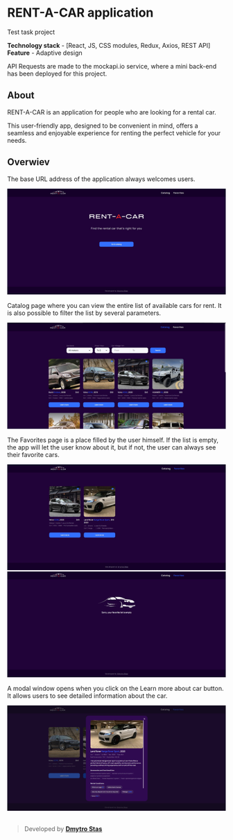 # RENT-A-CAR application

Test task project

**Technology stack** - [React, JS, CSS modules, Redux, Axios, REST API]
**Feature** - Adaptive design

API Requests are made to the mockapi.io service, where a mini back-end has been
deployed for this project.

## About

RENT-A-CAR is an application for people who are looking for a rental car.

This user-friendly app, designed to be convenient in mind, offers a seamless and
enjoyable experience for renting the perfect vehicle for your needs.

## Overwiev

The base URL address of the application always welcomes users.

![Home-page](./assets/Home.jpg)

Catalog page where you can view the entire list of available cars for rent. It
is also possible to filter the list by several parameters.

![Catalog-page](./assets/Catalog.jpg)

The Favorites page is a place filled by the user himself. If the list is empty,
the app will let the user know about it, but if not, the user can always see
their favorite cars.

![Favorite-page](./assets/Favorites.jpg)
![Favorite-page-emptyList](./assets/FavEmpty.jpg)

A modal window opens when you click on the Learn more about car button. It
allows users to see detailed information about the car.

![Edit-modal](./assets/Modal.jpg)

##

> Developed by [**Dmytro Stas**](https://www.linkedin.com/in/dmytro-stas/)
